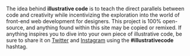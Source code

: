 The idea behind **illustrative code** is to teach the direct parallels between code and creativity while incentivizing the exploration into the world of front-end web development for designers. This project is 100% open-source, and anything found within this site may be copied or remixed. If anything inspires you to dive into your own piece of illustrative code, be sure to share it on [Twitter](https://twitter.com/hashtag/illustrativecode) and [Instagram](https://www.instagram.com/explore/tags/illustrativecode/) using the **#illustrativecode** hashtag.